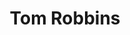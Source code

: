 ---
title: "Tom Robbins"
hashtag: "tom-robbins"
born-on: 1932-07-22
tags:
  - American
  - Writer
  - Human Being
  - La Conner
  - alive at the moment
---